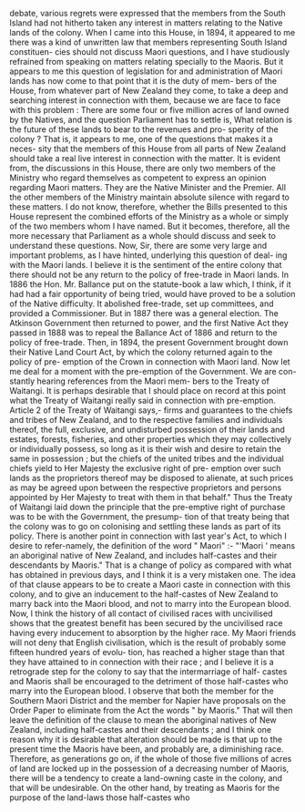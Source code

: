 debate, various regrets were expressed that the members from the South Island had not hitherto taken any interest in matters relating to the Native lands of the colony. When I came into this House, in 1894, it appeared to me there was a kind of unwritten law that members representing South Island constituen- cies should not discuss Maori questions, and I have studiously refrained from speaking on matters relating specially to the Maoris. But it appears to me this question of legislation for and administration of Maori lands has now come to that point that it is the duty of mem- bers of the House, from whatever part of New Zealand they come, to take a deep and searching interest in connection with them, because we are face to face with this problem : There are some four or five million acres of land owned by the Natives, and the question Parliament has to settle is, What relation is the future of these lands to bear to the revenues and pro- sperity of the colony ? That is, it appears to me, one of the questions that makes it a neces- sity that the members of this House from all parts of New Zealand should take a real live interest in connection with the matter. It is evident from, the discussions in this House, there are only two members of the Ministry who regard themselves as competent to express an opinion regarding Maori matters. They are the Native Minister and the Premier. All the other members of the Ministry maintain absolute silence with regard to these matters. I do not know, therefore, whether the Bills presented to this House represent the combined efforts of the Ministry as a whole or simply of the two members whom I have named. But it becomes, therefore, all the more necessary that Parliament as a whole should discuss and seek to understand these questions. Now, Sir, there are some very large and important problems, as I have hinted, underlying this question of deal- ing with the Maori lands. I believe it is the sentiment of the entire colony that there should not be any return to the policy of free-trade in Maori lands. In 1886 the Hon. Mr. Ballance put on the statute-book a law which, I think, if it had had a fair opportunity of being tried, would have proved to be a solution of the Native difficulty. It abolished free-trade, set up committees, and provided a Commissioner. But in 1887 there was a general election. The Atkinson Government then returned to power, and the first Native Act they passed in 1888 was to repeal the Ballance Act of 1886 and return to the policy of free-trade. Then, in 1894, the present Government brought down their Native Land Court Act, by which the colony returned again to the policy of pre- emption of the Crown in connection with Maori land. Now let me deal for a moment with the pre-emption of the Government. We are con- stantly hearing references from the Maori mem- bers to the Treaty of Waitangi. It is perhaps desirable that I should place on record at this point what the Treaty of Waitangi really said in connection with pre-emption. Article 2 of the Treaty of Waitangi says,- firms and guarantees to the chiefs and tribes of New Zealand, and to the respective families and individuals thereof, the full, exclusive, and undisturbed possession of their lands and estates, forests, fisheries, and other properties which they may collectively or individually possess, so long as it is their wish and desire to retain the same in possession ; but the chiefs of the united tribes and the individual chiefs yield to Her Majesty the exclusive right of pre- emption over such lands as the proprietors thereof may be disposed to alienate, at such prices as may be agreed upon between the respective proprietors and persons appointed by Her Majesty to treat with them in that behalf." Thus the Treaty of Waitangi laid down the principle that the pre-emptive right of purchase was to be with the Government, the presump- tion of that treaty being that the colony was to go on colonising and settling these lands as part of its policy. There is another point in connection with last year's Act, to which I desire to refer-namely, the definition of the word " Maori" :- "'Maori ' means an aboriginal native of New Zealand, and includes half-castes and their descendants by Maoris." That is a change of policy as compared with what has obtained in previous days, and I think it is a very mistaken one. The idea of that clause appears to be to create a Maori caste in connection with this colony, and to give an inducement to the half-castes of New Zealand to marry back into the Maori blood, and not to marry into the European blood. Now, I think the history of all contact of civilised races with uncivilised shows that the greatest benefit has been secured by the uncivilised race having every inducement to absorption by the higher race. My Maori friends will not deny that English civilisation, which is the result of probably some fifteen hundred years of evolu- tion, has reached a higher stage than that they have attained to in connection with their race ; and I believe it is a retrograde step for the colony to say that the intermarriage of half- castes and Maoris shall be encouraged to the detriment of those half-castes who marry into the European blood. I observe that both the member for the Southern Maori District and the member for Napier have proposals on the Order Paper to eliminate from the Act the words " by Maoris." That will then leave the definition of the clause to mean the aboriginal natives of New Zealand, including half-castes and their descendants ; and I think one reason why it is desirable that alteration should be made is that up to the present time the Maoris have been, and probably are, a diminishing race. Therefore, as generations go on, if the whole of those five millions of acres of land are locked up in the possession of a decreasing number of Maoris, there will be a tendency to create a land-owning caste in the colony, and that will be undesirable. On the other hand, by treating as Maoris for the purpose of the land-laws those half-castes who 